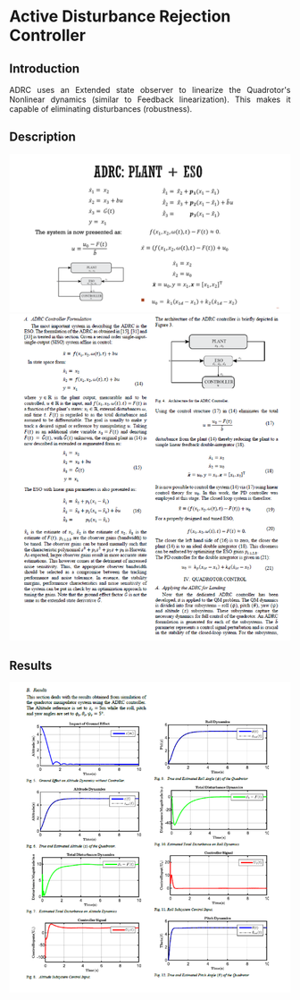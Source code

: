 # Active Disturbance Rejection Controller

## Introduction  
<p style="text-align: justify">
ADRC uses an Extended state observer to linearize the Quadrotor's Nonlinear dynamics (similar to Feedback linearization). This makes it capable of eliminating disturbances (robustness).</p>  
  
## Description  
![](formula4.png)   
![](Figure2.png)  
  
  
## Results  
![](figure1.png)  
  
